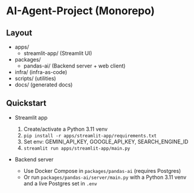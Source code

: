 # AI-Agent-Project (Monorepo)

## Layout

- apps/
  - streamlit-app/ (Streamlit UI)
- packages/
  - pandas-ai/ (Backend server + web client)
- infra/ (infra-as-code)
- scripts/ (utilities)
- docs/ (generated docs)

## Quickstart

- Streamlit app
  1. Create/activate a Python 3.11 venv
  2. `pip install -r apps/streamlit-app/requirements.txt`
  3. Set env: GEMINI_API_KEY, GOOGLE_API_KEY, SEARCH_ENGINE_ID
  4. `streamlit run apps/streamlit-app/main.py`

- Backend server
  - Use Docker Compose in `packages/pandas-ai` (requires Postgres)
  - Or run `packages/pandas-ai/server/main.py` with a Python 3.11 venv and a live Postgres set in `.env`
